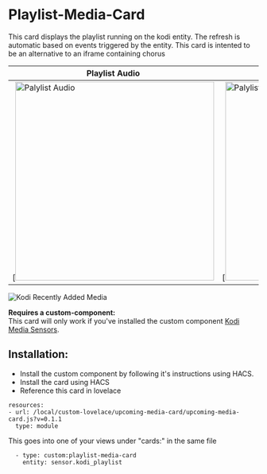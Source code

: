 # Playlist-Media-Card

This card displays the playlist running on the kodi entity. The refresh is automatic based on events triggered by the entity. 
This card is intented to be an alternative to an iframe containing chorus


| Playlist Audio | Playlist Video
| ---- | ---- 
[<img src="https://raw.githubusercontent.com/jtbgroup/playlist-media-card/master/assets/playlist_audio.png" alt="Palylist Audio" width="400"/> | [<img src="https://raw.githubusercontent.com/jtbgroup/playlist-media-card/master/assets/playlist_video.png" alt="Palylist Video" width="400"/>



![Kodi Recently Added Media](https://raw.githubusercontent.com/jtbgroup/playlist-media-card/master/assets/playlist_audio.png)


**Requires a custom-component:**<br/>
This card will only work if you've installed the custom component [Kodi Media Sensors](https://github.com/jtbgroup/kodi-media-sensors).


## Installation:

* Install the custom component by following it's instructions using HACS.
* Install the card using HACS
* Reference this card in lovelace

```
resources:
- url: /local/custom-lovelace/upcoming-media-card/upcoming-media-card.js?v=0.1.1
  type: module
```

This goes into one of your views under "cards:" in the same file

```
  - type: custom:playlist-media-card
    entity: sensor.kodi_playlist
```
